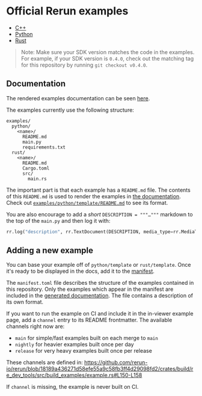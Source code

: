 # Official Rerun examples

* [C++](cpp)
* [Python](python)
* [Rust](rust)

> Note: Make sure your SDK version matches the code in the examples.
For example, if your SDK version is `0.4.0`, check out the matching tag
for this repository by running `git checkout v0.4.0`.

## Documentation

The rendered examples documentation can be seen [here](https://rerun.io/examples).

The examples currently use the following structure:
```
examples/
  python/
    <name>/
      README.md
      main.py
      requirements.txt
  rust/
    <name>/
      README.md
      Cargo.toml
      src/
        main.rs
```

The important part is that each example has a `README.md` file. The contents of this `README.md` is used to render the examples in [the documentation](https://rerun.io/examples).
Check out [`examples/python/template/README.md`](python/template/README.md) to see its format.

You are also encourage to add a _short_ `DESCRIPTION = """…"""` markdown to the top of the `main.py` and then log it with:
```py
rr.log("description", rr.TextDocument(DESCRIPTION, media_type=rr.MediaType.MARKDOWN), timeless=True)
```

## Adding a new example

You can base your example off of `python/template` or `rust/template`.
Once it's ready to be displayed in the docs, add it to the [manifest](./manifest.toml).

The `manifest.toml` file describes the structure of the examples contained in this repository. Only the examples which appear in the manifest are included in the [generated documentation](https://rerun.io/examples). The file contains a description of its own format.

If you want to run the example on CI and include it in the in-viewer example page,
add a `channel` entry to its README frontmatter. The available channels right now are:
- `main` for simple/fast examples built on each merge to `main`
- `nightly` for heavier examples built once per day
- `release` for very heavy examples built once per release

These channels are defined in: https://github.com/rerun-io/rerun/blob/18189a436271d58efe55a9c58fb3ff4d29098fd2/crates/build/re_dev_tools/src/build_examples/example.rs#L150-L158


If `channel` is missing, the example is never built on CI.
